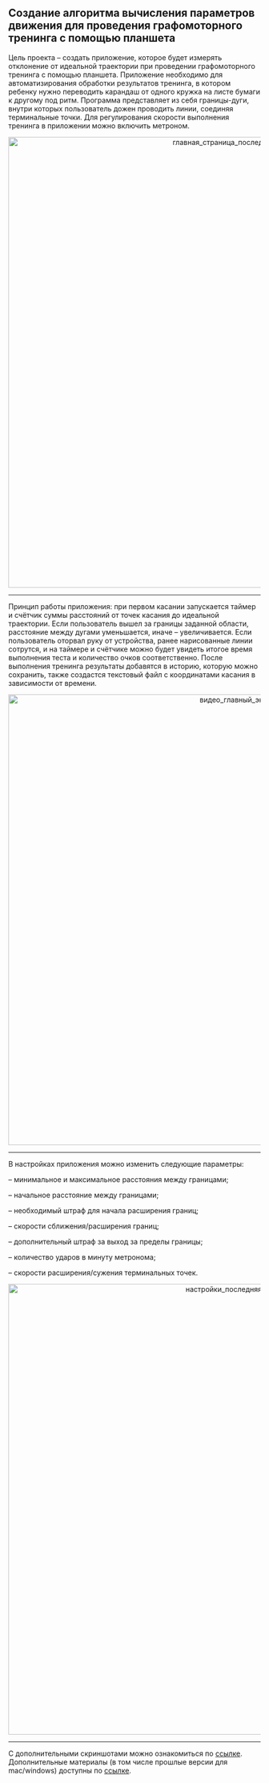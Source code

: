 ## Создание алгоритма вычисления параметров движения для проведения графомоторного тренинга с помощью планшета

Цель проекта – создать приложение, которое будет измерять отклонение от идеальной траектории при проведении графомоторного тренинга с помощью планшета. Приложение необходимо для автоматизирования обработки результатов тренинга, в котором ребенку нужно переводить карандаш от одного кружка на листе бумаги к другому под ритм. Программа представляет из себя границы-дуги, внутри которых пользователь дожен проводить линии, соединяя терминальные точки. Для регулирования скорости выполнения тренинга в приложении можно включить метроном.

<p align="center">
  <img width="900" alt="главная_страница_последняя_версия" src="https://github.com/deouron/CourseProject2/assets/70703745/11d01f5d-fe48-42fe-95fa-880043504e91">
</p>

---

Принцип работы приложения: при первом касании запускается таймер и счётчик суммы расстояний от точек касания до идеальной траектории. Если пользователь вышел за границы заданной области, расстояние между дугами уменьшается, иначе – увеличивается. Если пользователь оторвал руку от устройства, ранее нарисованные линии сотрутся, и на таймере и счётчике можно будет увидеть итогое время выполнения теста и количество очков соответственно. После выполнения тренинга результаты добавятся в историю, которую можно сохранить, также создастся текстовый файл с координатами касания в зависимости от времени.

<p align="center">
  <img width="900" alt="видео_главный_экран" src="https://github.com/deouron/CourseProject2/assets/70703745/8ad5a9cc-52ec-4df1-8b23-26da0f91718e">
</p>

---

В настройках приложения можно изменить следующие параметры: 

– минимальное и максимальное расстояния между границами;

– начальное расстояние между границами;

– необходимый штраф для начала расширения границ;

– скорости сближения/расширения границ;

– дополнительный штраф за выход за пределы границы;

– количество ударов в минуту метронома;

– скорости расширения/сужения терминальных точек.


<p align="center">
  <img width="900" alt="настройки_последняя_версия" src="https://github.com/deouron/CourseProject2/assets/70703745/c7bdc61f-bf66-4c1f-ba06-fadb0a28288c">
</p>

---

С дополнительными скриншотами можно ознакомиться по [ссылке](https://github.com/deouron/CourseProject2/tree/master/%D0%A1%D0%BA%D1%80%D0%B8%D0%BD%D1%88%D0%BE%D1%82%D1%8B). Дополнительные материалы (в том числе прошлые версии для mac/windows) доступны по [ссылке](https://disk.yandex.ru/d/AZ0XWIwRGP0omQ).
